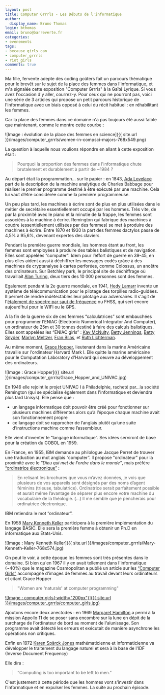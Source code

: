 ```yaml
---
layout: post
title: Computer Grrrls - Les Débuts de l'informatique
author:
  display_name: Bruno Thomas
login: bthomas
email: bruno@barreverte.fr
categories:
- evenements
tags:
- because_girls_can
- computer_grrrls
- riot_girls
comments: true
---
```


Ma fille, fervente adepte des coding goûters fait un parcours thématique pour le brevêt sur le sujet de la place des femmes dans l'informatique, et m'a signalée cette exposition "Computer Grrrls" à la Gaîté Lyrique. Si vous avez l'occasion d'y aller, courrez-y. Pour ceux qui ne pourront pas, voici une série de 3 articles qui propose un petit parcours historique de l'informatique avec un biais opposé à celui du récit habituel : en réhabilitant les femmes.

Car la place des femmes dans ce domaine n'a pas toujours été aussi faible que maintenant, comme le montre cette courbe :

![Image : évolution de la place des femmes en science]({{ site.url }}/images/computer_grrrls/women-in-compsci-majors-768x549.png)

La question à laquelle nous voulions répondre en allant à cette exposition était :

> Pourquoi la proportion des femmes dans l'informatique chute brutalement et durablement à partir de ~1984 ?

Au départ était la programmation... sur le papier : en 1843, [Ada Lovelace](https://fr.wikipedia.org/wiki/Ada_Lovelace) part de la description de la machine analytique de Charles Babbage pour réaliser le premier programme destiné à être exécuté par une machine. Cela lui vaut d’être considérée comme la première programmeuse.

Un peu plus tard, les machines à écrire sont de plus en plus utilisées dans le métier de secrétaire essentiellement occupé par les hommes. Très vite, de par la proximité avec le piano et la minutie de la frappe, les femmes sont associées à la machine à écrire. Remington qui fabrique des machines à coudre (essentiellement utilisées par des femmes) se met à produire des machines à écrire. Entre 1870 et 1930 la part des femmes dactylos passe de 4,5% à 95,6%, devenant expertes des claviers.

Pendant la première guerre mondiale, les hommes étant au front, les femmes sont employées à produire des tables balistiques et de navigation. Elles sont appelées “computer". Idem pour l’effort de guerre en 39-45, en plus elles aident aussi à déchiffrer les messages codés grâce à des machines de cryptanalyse à cartes perforées, comme Colossus, un ancêtre des ordinateurs. Sur Betchley park, le principal site de déchiffrage où travaillait [Alan Turing](https://fr.wikipedia.org/wiki/Alan_Turing), deux tiers des 10 000 personnes sont des femmes.

Egalement pendant la 2e guerre mondiale, en 1941, [Hedy Lamarr](https://fr.wikipedia.org/wiki/Hedy_Lamarr#L'inventrice) invente un système de télécommunication pour le pilotage des torpilles radio-guidées. Il permet de rendre indétectables leur pilotage aux adversaires. Il s'agit de l'[étalement de spectre par saut de fréquence](https://fr.wikipedia.org/wiki/%C3%89talement_de_spectre_par_saut_de_fr%C3%A9quence) ou FHSS, qui sert encore aujourd'hui pour le WIFI ou le GPS.

A la fin de la guerre six de ces femmes “calculatrices” sont embauchées pour programmer l’ENIAC (Electronic Numerical Integrator And Computer), un ordinateur de 25m et 30 tonnes destiné à faire des calculs balistiques. Elles sont appelées les “ENIAC girls” : [Kay McNulty](https://fr.wikipedia.org/wiki/Kathleen_Antonelli), [Betty Jennings](https://fr.wikipedia.org/wiki/Jean_Bartik), [Betty Snyder](https://fr.wikipedia.org/wiki/Betty_Holberton), [Marlyn Meltzer](https://fr.wikipedia.org/wiki/Marlyn_Meltzer), [Fran Bilas](https://fr.wikipedia.org/wiki/Frances_Spence), et [Ruth Lichterman](https://fr.wikipedia.org/wiki/Ruth_Teitelbaum).

Au même moment, [Grace Hopper](https://fr.wikipedia.org/wiki/Grace_Hopper), lieutenant dans la marine Américaine travaille sur l'ordinateur Harvard Mark I. Elle quitte la marine américaine pour le Computation Laboratory d'Harvard qui oeuvre au développement des ordinateurs.

![Image : Grace Hopper]({{ site.url }}/images/computer_grrrls/Grace_Hopper_and_UNIVAC.jpg)

En 1949 elle rejoint le projet UNIVAC I à Philadelphie, racheté par...la société Remington (qui se spécialise également dans l'informatique et deviendra plus tard Unisys). Elle pense que :
 * un langage informatique doit pouvoir être créé pour fonctionner sur plusieurs machines différentes alors qu’à l’époque chaque machine avait son fonctionnement propre
 * ce langage doit se rapprocher de l’anglais plutôt qu’une suite d’instructions machine comme l’assembleur.

Elle vient d’inventer le “langage informatique”. Ses idées serviront de base pour la création du COBOL en 1959.

En France, en 1955, IBM demande au philologue Jacque Perret de trouver une traduction au mot anglais “computer”. Il propose "ordinateur" pour la proximité avec le *"Dieu qui met de l'ordre dans le monde"*, mais préfère [“ordinatrice électronique”](https://centenaireibmfrance.blogspot.com/2014/04/1955-terme-ordinateur-invente-par-jacques-perret.html) :

> En relisant les brochures que vous m’avez données, je vois que plusieurs de vos appareils sont désignés par des noms d’agent féminins (trieuse, tabulatrice). Ordinatrice serait parfaitement possible et aurait même l’avantage de séparer plus encore votre machine du vocabulaire de la théologie. (...) Il me semble que je pencherais pour ordinatrice électronique.

IBM retiendra le mot “ordinateur”.

En 1958 [Mary Kenneth Keller](https://en.wikipedia.org/wiki/Mary_Kenneth_Keller) participera à la première implémentation du langage BASIC. Elle sera la première femme à obtenir un Ph.D en informatique aux Etats-Unis.

![Image : Mary Kenneth Keller]({{ site.url }}/images/computer_grrrls/Mary-Kenneth-Keller-768x574.jpg)

On peut le voir, à cette époque les femmes sont très présentes dans le domaine. Si bien qu'en 1967 il y en avait tellement dans l'informatique (~40%) que le magazine Cosmopolitan a publié un article sur les [“Computer Girls”](https://www.siliconrepublic.com/people/women-in-technology-the-computer-girls-cosmopolitan) accompagné d’images de femmes au travail devant leurs ordinateurs et citant Grace Hopper

> "Women are 'naturals' at computer programming"

[![Image : computer girls{:width="200px"}]({{ site.url }}/images/computer_grrrls/computer_girls.jpg)](https://www.flickr.com/photos/benklaasen/31028612761/in/album-72157676781509046/)

Ajoutons encore deux anectodes : en 1969 [Margaret Hamilton](https://en.wikipedia.org/wiki/Margaret_Hamilton_(scientist)) a permi à la mission Appollo 11 de se poser sans encombre sur la lune en dépit de la surcharge de l'ordinateur de bord au moment de l'alunissage. Son programme avait détecté les erreurs et exécutait de manière asynchrone les opérations non critiques.

Enfin en 1972 [Karen Spärck Jones](https://en.wikipedia.org/wiki/Karen_Sp%C3%A4rck_Jones) mathématicienne et informaticienne va développer le traitement du langage naturel et sera à la base de l'IDF (Inverse Document Frequency)

Elle dira :

> “Computing is too important to be left to men.”

C'est justement à cette période que les hommes vont s'investir dans l'informatique et en expulser les femmes. La suite au prochain épisode.
